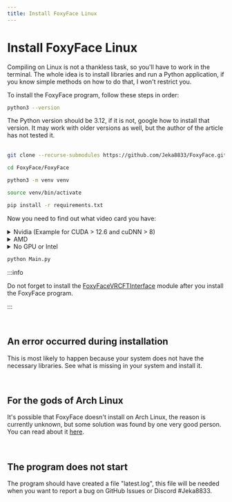 ```yaml
---
title: Install FoxyFace Linux
---
```


# Install FoxyFace Linux

Compiling on Linux is not a thankless task, so you'll have to work in the terminal. The whole idea is to install libraries and run a Python application, if you know simple methods on how to do that, I won't restrict you.

To install the FoxyFace program, follow these steps in order:
```bash
python3 --version
```
The Python version should be 3.12, if it is not, google how to install that version. It may work with older versions as well, but the author of the article has not tested it.<br/><br/>

```bash
git clone --recurse-submodules https://github.com/Jeka8833/FoxyFace.git
```
```bash
cd FoxyFace/FoxyFace
```
```bash
python3 -m venv venv
```
```bash
source venv/bin/activate
```
```bash
pip install -r requirements.txt
```

Now you need to find out what video card you have:
<details>
  <summary>Nvidia (Example for CUDA > 12.6 and cuDNN > 8)</summary>

  Here is an example for CUDA version 12.6 and newer:
  ```bash
  pip install torch torchvision --index-url https://download.pytorch.org/whl/cu126
  ```
  ```bash
  pip install onnxruntime-gpu
  ```
</details>

<details>
  <summary>AMD</summary>

  You need to find out the version of your ROCm and then change the numbers in the link; a list of available versions can be found [here](https://repo.radeon.com/rocm/manylinux/). Here's the command for ROCm version 6.4.3:
  ```bash
  pip install onnxruntime-rocm -f https://repo.radeon.com/rocm/manylinux/rocm-rel-6.4.3/
  ```
</details>

<details>
  <summary>No GPU or Intel</summary>

  In this case, you don't have many options; all calculations will be performed on the CPU. Here is the command that you need to execute:
  ```bash
  pip install onnxruntime
  ```
</details>

```bash
python Main.py
```


:::info

Do not forget to install the [FoxyFaceVRCFTInterface](/FoxyFaceVRCFTInterface/install-update-uninstall/install/Install-Module.md) module after you install the FoxyFace program.

:::

<br/>

## An error occurred during installation

This is most likely to happen because your system does not have the necessary libraries. See what is missing in your system and install it.

<br/>

## For the gods of Arch Linux

It's possible that FoxyFace doesn't install on Arch Linux, the reason is currently unknown, but some solution was found by one very good person. You can read about it [here](https://github.com/Jeka8833/FoxyFace/issues/6).

<br/>

## The program does not start

The program should have created a file "latest.log", this file will be needed when you want to report a bug on GitHub Issues or Discord \#Jeka8833. 